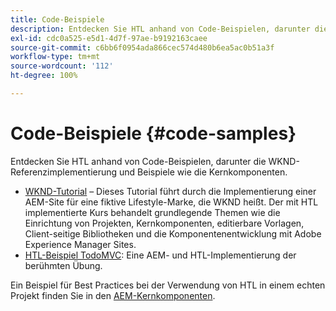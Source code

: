 ```yaml
---
title: Code-Beispiele
description: Entdecken Sie HTL anhand von Code-Beispielen, darunter die WKND-Referenzimplementierung und Beispiele wie die Kernkomponenten.
exl-id: cdc0a525-e5d1-4d7f-97ae-b9192163caee
source-git-commit: c6bb6f0954ada866cec574d480b6ea5ac0b51a3f
workflow-type: tm+mt
source-wordcount: '112'
ht-degree: 100%

---
```



# Code-Beispiele {#code-samples}

Entdecken Sie HTL anhand von Code-Beispielen, darunter die WKND-Referenzimplementierung und Beispiele wie die Kernkomponenten.

* [WKND-Tutorial](https://experienceleague.adobe.com/de/docs/experience-manager-learn/getting-started-wknd-tutorial-develop/overview) – Dieses Tutorial führt durch die Implementierung einer AEM-Site für eine fiktive Lifestyle-Marke, die WKND heißt. Der mit HTL implementierte Kurs behandelt grundlegende Themen wie die Einrichtung von Projekten, Kernkomponenten, editierbare Vorlagen, Client-seitige Bibliotheken und die Komponentenentwicklung mit Adobe Experience Manager Sites.
* [HTL-Beispiel TodoMVC](https://github.com/Adobe-Marketing-Cloud/aem-htl-sample-todomvc): Eine AEM- und HTL-Implementierung der berühmten Übung.

Ein Beispiel für Best Practices bei der Verwendung von HTL in einem echten Projekt finden Sie in den [AEM-Kernkomponenten](https://experienceleague.adobe.com/de/docs/experience-manager-core-components/using/introduction).

